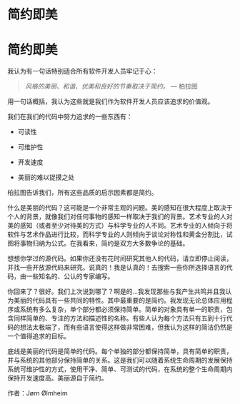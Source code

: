 # 简约即美

# 简约即美

我认为有一句话特别适合所有软件开发人员牢记于心：

> *风格的美丽、和谐、优美和良好的节奏取决于简约。* — 柏拉图

用一句话概括，我认为这些就是我们作为软件开发人员应该追求的价值观。

我们在我们的代码中努力追求的一些东西有：

+   可读性

+   可维护性

+   开发速度

+   美丽的难以捉摸之处

柏拉图告诉我们，所有这些品质的启示因素都是简约。

什么是美丽的代码？这可能是一个非常主观的问题。美的感知在很大程度上取决于个人的背景，就像我们对任何事物的感知一样取决于我们的背景。艺术专业的人对美的感知（或者至少对待美的方式）与科学专业的人不同。艺术专业的人倾向于将软件与艺术作品进行比较，而科学专业的人则倾向于谈论对称性和黄金分割比，试图将事物归纳为公式。在我看来，简约是双方大多数争论的基础。

想想你学过的源代码。如果你还没有花时间研究其他人的代码，请立即停止阅读，并找一些开放源代码来研究。说真的！我是认真的！去搜索一些你所选择语言的代码，由一些知名的、公认的专家编写。

你回来了？很好。我们上次说到哪了？啊是的...我发现那些与我产生共鸣并且我认为美丽的代码具有一些共同的特性。其中最重要的是简约。我发现无论总体应用程序或系统有多么复杂，单个部分都必须保持简单。简单的对象具有单一的职责，包含同样简单的、专注的方法和描述性的名称。有些人认为每个方法只有五到十行代码的想法太极端了，而有些语言使得这样做非常困难，但我认为这样的简洁仍然是一个值得追求的目标。

底线是美丽的代码是简单的代码。每个单独的部分都保持简单，具有简单的职责，并与系统的其他部分保持简单的关系。这是我们可以随着系统生命周期的发展保持系统可维护性的方式，使用干净、简单、可测试的代码，在系统的整个生命周期内保持开发速度高。美丽源自于简约。

作者：Jørn Ølmheim
